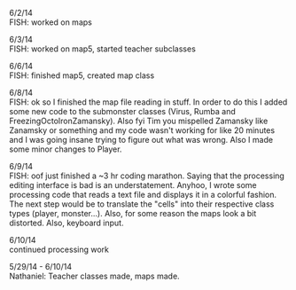 6/2/14<br>
FISH: worked on maps

6/3/14<br>
FISH: worked on map5, started teacher subclasses

6/6/14<br>
FISH: finished map5, created map class

6/8/14<br>
FISH: ok so I finished the map file reading in stuff. In order to do this I added some new code to the submonster classes (Virus, Rumba and FreezingOctoIronZamansky). Also fyi Tim you mispelled Zamansky like Zanamsky or something and my code wasn't working for like 20 minutes and I was going insane trying to figure out what was wrong. Also I made some minor changes to Player.

6/9/14<br>
FISH: oof just finished a ~3 hr coding marathon. Saying that the processing editing interface is bad is an understatement. Anyhoo, I wrote some processing code that reads a text file and displays it in a colorful fashion. The next step would be to translate the "cells" into their respective class types (player, monster...). Also, for some reason the maps look a bit distorted. Also, keyboard input.

6/10/14<br>
continued processing work

5/29/14 - 6/10/14<br>
Nathaniel: Teacher classes made, maps made.
